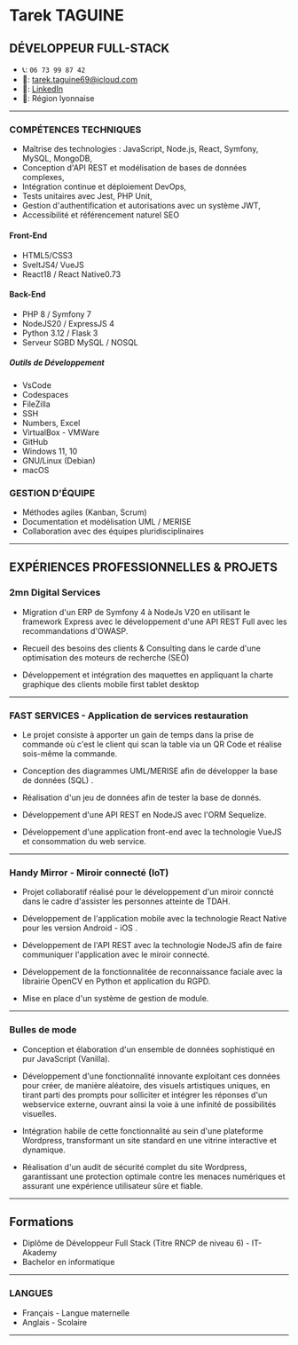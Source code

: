# Tarek TAGUINE
## DÉVELOPPEUR FULL-STACK

- 📞: `06 73 99 87 42`
- 📧: [tarek.taguine69@icloud.com](mailto:tarek.taguine9@icloud.com)
- 🔗: [LinkedIn](https://www.linkedin.com/in/tarek-nordine-taguine/)
- 📍: Région lyonnaise

---

### COMPÉTENCES TECHNIQUES  
 - Maîtrise des technologies : JavaScript, Node.js, React, Symfony, MySQL, MongoDB,
 - Conception d'API REST et modélisation de bases de données complexes,
 - Intégration continue et déploiement DevOps,
 - Tests unitaires avec Jest, PHP Unit,
 - Gestion d'authentification et autorisations avec un système JWT,
 - Accessibilité et référencement naturel SEO

#### Front-End
 - HTML5/CSS3
 - SveltJS4/ VueJS
 - React18 / React Native0.73

#### Back-End
  - PHP 8 / Symfony 7
  - NodeJS20 / ExpressJS 4
  - Python 3.12 / Flask 3
  - Serveur SGBD MySQL / NOSQL

##### Outils de Développement
- VsCode
- Codespaces
- FileZilla
- SSH
- Numbers, Excel
- VirtualBox - VMWare
- GitHub
- Windows 11, 10
- GNU/Linux (Debian)
- macOS

### GESTION D'ÉQUIPE 
- Méthodes agiles (Kanban, Scrum)
- Documentation et modélisation UML / MERISE
- Collaboration avec des équipes pluridisciplinaires

---

## EXPÉRIENCES PROFESSIONNELLES & PROJETS

### 2mn Digital Services

- Migration d'un ERP de Symfony 4 à NodeJs V20 en utilisant le framework Express avec le développement d'une API REST Full avec les recommandations d'OWASP.

- Recueil des besoins des clients & Consulting dans le carde d'une optimisation des moteurs de recherche (SEO)

- Développement et intégration des maquettes en appliquant la charte graphique des clients mobile first tablet desktop

---


### FAST SERVICES - Application de services restauration
- Le projet consiste à apporter un gain de temps dans la prise de commande où c'est le client qui scan la table via un QR Code et réalise sois-même la commande.
  
- Conception des diagrammes UML/MERISE afin de développer la base de données (SQL) .
  
- Réalisation d'un jeu de données afin de tester la base de donnés.
  
- Développement d'une API REST en NodeJS avec l'ORM Sequelize.
  
- Développement d'une application front-end avec la technologie VueJS et consommation du web service.

---

### Handy Mirror - Miroir connecté (IoT)
- Projet collaboratif réalisé pour le développement d'un miroir conncté dans le cadre d'assister les personnes atteinte de TDAH.
  
- Développement de l'application mobile avec la technologie React Native pour les version Android - iOS .
  
- Développement de l'API REST avec la technologie NodeJS afin de faire communiquer l'application avec le miroir connecté.
  
- Développement de la fonctionnalitée de reconnaissance faciale avec la librairie OpenCV en Python et application du RGPD.
  
- Mise en place d'un système de gestion de module.

---

### Bulles de mode 
- Conception et élaboration d'un ensemble de données sophistiqué en pur JavaScript (Vanilla).

- Développement d'une fonctionnalité innovante exploitant ces données pour créer, de manière aléatoire, des visuels artistiques uniques, en tirant parti des prompts pour solliciter et intégrer les réponses d'un webservice externe, ouvrant ainsi la voie à une infinité de possibilités visuelles.
  
- Intégration habile de cette fonctionnalité au sein d'une plateforme Wordpress, transformant un site standard en une vitrine interactive et dynamique.

- Réalisation d'un audit de sécurité complet du site Wordpress, garantissant une protection optimale contre les menaces numériques et assurant une expérience utilisateur sûre et fiable.

---

## Formations

- Diplôme de Développeur Full Stack (Titre RNCP de niveau 6) - IT-Akademy   
- Bachelor en informatique
---

### LANGUES
- Français - Langue maternelle
- Anglais - Scolaire

---
